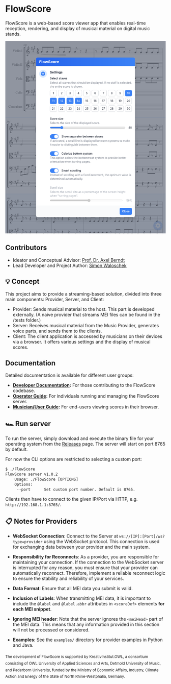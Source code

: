 # FlowScore
FlowScore is a web-based score viewer app that enables real-time reception, rendering, and display of musical material on digital music stands.

![Screenshot](.github/screenshot.png)

## Contributors

- Ideator and Conceptual Advisor: [Prof. Dr. Axel Berndt](https://github.com/axelberndt)
- Lead Developer and Project Author: [Simon Waloschek](https://github.com/sonovice)

## 💡 Concept
This project aims to provide a streaming-based solution, divided into three main components: Provider, Server, and Client:

- Provider: Sends musical material to the host. This part is developed externally. (A naive provider that streams MEI files can be found in the /tests folder.)
- Server: Receives musical material from the Music Provider, generates voice parts, and sends them to the clients.
- Client: The client application is accessed by musicians on their devices via a browser. It offers various settings and the display of musical scores.

## Documentation

Detailed documentation is available for different user groups:

-   **[Developer Documentation](docs/DEVELOPERS.md):** For those contributing to the FlowScore codebase.
-   **[Operator Guide](docs/OPERATORS.md):** For individuals running and managing the FlowScore server.
-   **[Musician/User Guide](docs/MUSICIANS.md):** For end-users viewing scores in their browser.

## 🏎 Run server
To run the server, simply download and execute the binary file for your operating system from the [Releases](https://github.com/sonovice/flowscore/releases) page. The server will start on port 8765 by default.

For now the CLI options are restricted to selecting a custom port:
```
$ ./FlowScore
FlowScore server v1.0.2
    Usage: ./FlowScore [OPTIONS]
    Options:
     --port      Set custom port number. Default is 8765.
```

Clients then have to connect to the given IP/Port via HTTP, e.g. `http://192.168.1.1:8765/`.

## 📋 Notes for Providers
- **WebSocket Connection**: Connect to the Server at `ws://[IP]:[Port]/ws?type=provider` using the WebSocket protocol. This connection is used for exchanging data between your provider and the main system.

- **Responsibility for Reconnects**: As a provider, you are responsible for maintaining your connection. If the connection to the WebSocket server is interrupted for any reason, you must ensure that your provider can automatically reconnect. Therefore, implement a reliable reconnect logic to ensure the stability and reliability of your services.

- **Data Format**: Ensure that all MEI data you submit is valid.

- **Inclusion of Labels**: When transmitting MEI data, it is important to include the `@label` and `@label.abbr` attributes in `<scoreDef>` elements **for each MEI snippet**.

- **Ignoring MEI header**: Note that the server ignores the `<meiHead>` part of the MEI data. This means that any information provided in this section will not be processed or considered.

- **Examples**: See the `examples/` directory for provider examples in Python and Java.

<sub>The development of FlowScore is supported by KreativInstitut.OWL, a consortium consisting of OWL University of Applied Sciences and Arts, Detmold University of Music, and Paderborn University, funded by the Ministry of Economic Affairs, Industry, Climate Action and Energy of the State of North Rhine-Westphalia, Germany.</sub>

